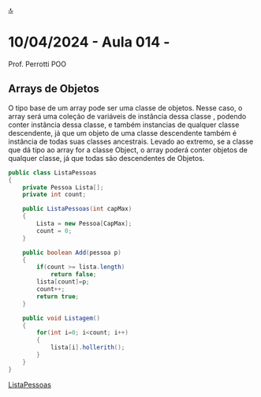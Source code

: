 [🔝](../README.md)

# 10/04/2024 - Aula 014 -

Prof. Perrotti
POO

## Arrays de Objetos

O tipo base de um array pode ser uma classe de objetos. Nesse caso, o array será uma coleção de variáveis de instância dessa classe , podendo conter instância dessa classe, e também instancias de qualquer classe descendente, já que um objeto de uma classe descendente também é instância de todas suas classes ancestrais. Levado ao extremo, se a classe que dá tipo ao array for a classe Object, o array poderá conter objetos de qualquer classe, já que todas são descendentes de Objetos.

```java
public class ListaPessoas
{
    private Pessoa Lista[];
    private int count;

    public ListaPessoas(int capMax)
    {
        Lista = new Pessoa[CapMax];
        count = 0;
    }

    public boolean Add(pessoa p)
    {
        if(count >= lista.length)
            return false;
        lista[count]=p;
        count++;
        return true;
    }

    public void Listagem()
    {
        for(int i=0; i<count; i++)
        {
            lista[i].hollerith();
        }
    } 
}
```

[ListaPessoas](Faculdade/src/faculdade/ListaPessoas.java)
